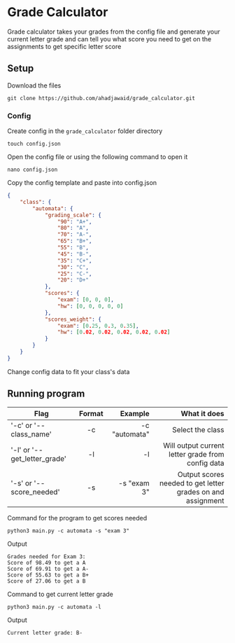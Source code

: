 # Grade Calculator
Grade calculator takes your grades from the config file and generate your current letter grade and can tell you what score you need to get on the assignments to get specific letter score


## Setup
Download the files 
```shell
git clone https://github.com/ahadjawaid/grade_calculator.git
```

### Config
Create config in the ```grade_calculator``` folder directory
```shell
touch config.json
```

Open the config file or using the following command to open it
```shell
nano config.json
```

Copy the config template and paste into config.json
```json
{   
    "class": {
        "automata": {
            "grading_scale": {
                "90": "A+",
                "80": "A",
                "70": "A-",
                "65": "B+",
                "55": "B",
                "45": "B-",
                "35": "C+",
                "30": "C",
                "25": "C-",
                "20": "D+"
            },
            "scores": {
                "exam": [0, 0, 0],
                "hw": [0, 0, 0, 0, 0]
            },
            "scores_weight": {
                "exam": [0.25, 0.3, 0.35],
                "hw": [0.02, 0.02, 0.02, 0.02, 0.02]
            }
        }
    }
}
```
Change config data to fit your class's data

## Running program

| Flag        | Format   | Example  |What it does  |
| ------------- |:-------------:| -----:| -----:|
| '-c' or '--class_name'      | -c <class name from config> | -c "automata" | Select the class |
| '-l' or '--get_letter_grade'      | -l      |   -l | Will output current letter grade from config data | 
| '-s' or '--score_needed' | -s <item index>      |    -s "exam 3" | Output scores needed to get letter grades on and assignment |

Command for the program to get scores needed
```shell
python3 main.py -c automata -s "exam 3"
```
Output
```output
Grades needed for Exam 3:
Score of 98.49 to get a A
Score of 69.91 to get a A-
Score of 55.63 to get a B+
Score of 27.06 to get a B
```

Command to get current letter grade
```shell
python3 main.py -c automata -l
```
Output
```output
Current letter grade: B-
```
